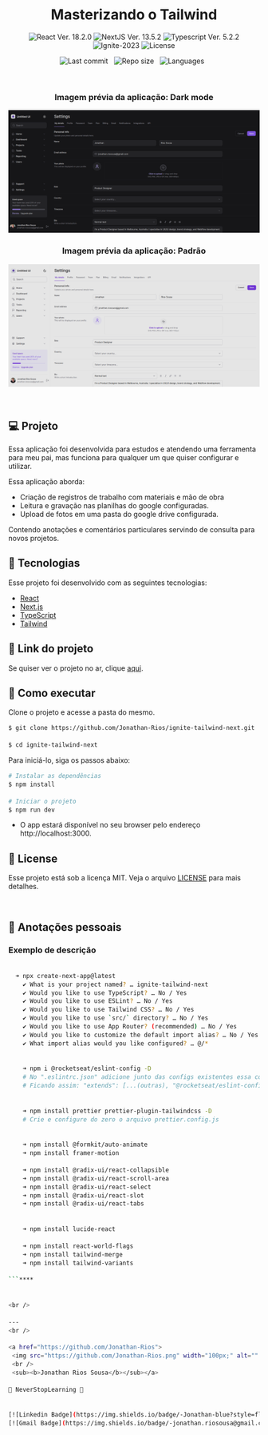 <h1 align="center">Masterizando o Tailwind</h1>

<p align="center">
  <img 
    src="https://img.shields.io/badge/React-18.2.6-blue" 
    alt="React Ver. 18.2.0"
  />
   <img 
    src="https://img.shields.io/badge/NextJS-13.5.2-black" 
    alt="NextJS Ver. 13.5.2"
  />
  <img 
    src="https://img.shields.io/badge/Typescript-5.2.2-blue"
    alt="Typescript Ver. 5.2.2" 
  />
  <img
    src="https://img.shields.io/badge/Ignite-2023-green" 
    alt="Ignite-2023"
  />
  <img 
    alt="License"
    src="https://img.shields.io/static/v1?label=license&message=MIT&color=E51C44&labelColor=0A1033"
  />
</p>

<div align="center">

  ![Last commit](https://img.shields.io/github/last-commit/Jonathan-Rios/ignite-tailwind-next?color=4DA1CD 'Last commit') &nbsp;
  ![Repo size](https://img.shields.io/github/repo-size/Jonathan-Rios/ignite-tailwind-next?color=4DA1CD 'Repo size') &nbsp;
  ![Languages](https://img.shields.io/github/languages/count/Jonathan-Rios/ignite-tailwind-next?color=4DA1CD 'Languages') &nbsp;
  
</div>

<br>

<h3 align="center">Imagem prévia da aplicação: Dark mode</h3>

![cover](.github/project-preview-darkmode.png?style=flat)

<h3 align="center">Imagem prévia da aplicação: Padrão</h3>

![cover](.github/project-preview-default.png?style=flat)

<br>

## 💻 Projeto
Essa aplicação foi desenvolvida para estudos e atendendo uma ferramenta para meu pai, mas funciona para qualquer um que quiser configurar e utilizar.

Essa aplicação aborda: 
-  Criação de registros de trabalho com materiais e mão de obra
-  Leitura e gravação nas planilhas do google configuradas.
-  Upload de fotos em uma pasta do google drive configurada.

Contendo anotações e comentários particulares servindo de consulta para novos projetos.

## 🧪 Tecnologias

Esse projeto foi desenvolvido com as seguintes tecnologias:

- [React](https://reactjs.org)
- [Next.js](https://nextjs.org/)
- [TypeScript](https://www.typescriptlang.org/)
- [Tailwind](https://tailwindcss.com/)


## 🔗 Link do projeto
Se quiser ver o projeto no ar, clique [aqui](https://ignite-tailwind-next.vercel.app).

## 🚀 Como executar

Clone o projeto e acesse a pasta do mesmo.

```bash
$ git clone https://github.com/Jonathan-Rios/ignite-tailwind-next.git

$ cd ignite-tailwind-next
```

Para iniciá-lo, siga os passos abaixo:
```bash
# Instalar as dependências
$ npm install

# Iniciar o projeto
$ npm run dev
```
- O app estará disponível no seu browser pelo endereço http://localhost:3000.
 

## 📝 License

Esse projeto está sob a licença MIT. Veja o arquivo [LICENSE](./LICENSE.md) para mais detalhes.

<br />


## 📓 Anotações pessoais

<h3>Exemplo de descrição </h3>

```bash
 
  ➜ npx create-next-app@latest
    ✔ What is your project named? … ignite-tailwind-next
    ✔ Would you like to use TypeScript? … No / Yes
    ✔ Would you like to use ESLint? … No / Yes
    ✔ Would you like to use Tailwind CSS? … No / Yes
    ✔ Would you like to use `src/` directory? … No / Yes
    ✔ Would you like to use App Router? (recommended) … No / Yes
    ✔ Would you like to customize the default import alias? … No / Yes
    ✔ What import alias would you like configured? … @/*


    ➜ npm i @rocketseat/eslint-config -D
    # No ".eslintrc.json" adicione junto das configs existentes essa configuração: "@rocketseat/eslint-config/next"  
    # Ficando assim: "extends": [...(outras), "@rocketseat/eslint-config/next"}


    ➜ npm install prettier prettier-plugin-tailwindcss -D
    # Crie e configure do zero o arquivo prettier.config.js


    ➜ npm install @formkit/auto-animate
    ➜ npm install framer-motion

    ➜ npm install @radix-ui/react-collapsible
    ➜ npm install @radix-ui/react-scroll-area
    ➜ npm install @radix-ui/react-select
    ➜ npm install @radix-ui/react-slot
    ➜ npm install @radix-ui/react-tabs

   
    ➜ npm install lucide-react
     
    ➜ npm install react-world-flags
    ➜ npm install tailwind-merge
    ➜ npm install tailwind-variants
 
```****


<br />

---
<br />

<a href="https://github.com/Jonathan-Rios">
 <img src="https://github.com/Jonathan-Rios.png" width="100px;" alt="" style="border-radius:50%" />
 <br />
 <sub><b>Jonathan Rios Sousa</b></sub></a>

💠 NeverStopLearning 💠
 

[![Linkedin Badge](https://img.shields.io/badge/-Jonathan-blue?style=flat-square&logo=Linkedin&logoColor=white&link=https://www.linkedin.com/in/jonathan-rios-sousa-19b3431b6/)](https://www.linkedin.com/in/jonathan-rios-sousa-19b3431b6/) 
[![Gmail Badge](https://img.shields.io/badge/-jonathan.riosousa@gmail.com-c14438?style=flat-square&logo=Gmail&logoColor=white&link=mailto:jonathan.riosousa@gmail.com)](mailto:jonathan.riosousa@gmail.com)